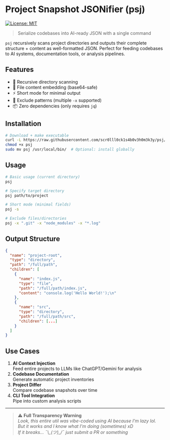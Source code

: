 # Project Snapshot JSONifier (psj)

[![License: MIT](https://img.shields.io/badge/License-MIT-yellow.svg)](https://opensource.org/licenses/MIT)

> Serialize codebases into AI-ready JSON with a single command

`psj` recursively scans project directories and outputs their complete structure + content as well-formatted JSON. Perfect for feeding codebases to AI systems, documentation tools, or analysis pipelines.

## Features
- 🚀 Recursive directory scanning
- 📁 File content embedding (base64-safe)
- ⚡️ Short mode for minimal output
- 🚫 Exclude patterns (multiple `-x` supported)
- 📦 Zero dependencies (only requires `jq`)

## Installation
```bash
# Download + make executable
curl -L https://raw.githubusercontent.com/scr0lll0ck1s4b0v3h0m3k3y/psj/main/psj.sh > psj
chmod +x psj
sudo mv psj /usr/local/bin/  # Optional: install globally
```


## Usage
```bash
# Basic usage (current directory)
psj

# Specify target directory
psj path/to/project

# Short mode (minimal fields)
psj -s

# Exclude files/directories
psj -x ".git" -x "node_modules" -x "*.log"
```

## Output Structure
```json
{
  "name": "project-root",
  "type": "directory",
  "path": "/full/path",
  "children": [
    {
      "name": "index.js",
      "type": "file",
      "path": "/full/path/index.js",
      "content": "console.log('Hello World!');\n"
    },
    {
      "name": "src",
      "type": "directory",
      "path": "/full/path/src",
      "children": [...]
    }
  ]
}
```

## Use Cases
1. **AI Context Injection**  
   Feed entire projects to LLMs like ChatGPT/Gemini for analysis
2. **Codebase Documentation**  
   Generate automatic project inventories
3. **Project Differ**  
   Compare codebase snapshots over time
4. **CLI Tool Integration**  
   Pipe into custom analysis scripts


---
> ⚠️ **Full Transparency Warning**  
> *Look, this entire util was vibe-coded using AI because I'm lazy lol.  
> But it works and I know what I'm doing (sometimes) xD  
> If it breaks... ¯\\\_(ツ)_/¯ just submit a PR or something*

